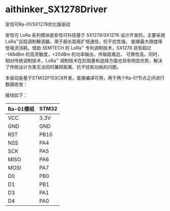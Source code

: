# aithinker_SX1278Driver
安信可Ra-01/SX1278优化版驱动


安信可 LoRa 系列模块是安信可科技基于 SX1278/SX1276 设计开发的，主要采用LoRa™远程调制解调器，用于超长距离扩频通信，抗干扰性强，
能够最大限度降低电流消耗。借助 SEMTECH 的 LoRa™ 专利调制技术，SX1278 具有超过 -148dBm 的高灵敏度，+20dBm 的功率输出，传输距离远，
可靠性高。同时，相对传统调制技术，LoRa™ 调制技术在抗阻塞和选择方面也具有明显优势，解决了传统设计方案无法同时兼顾距离、抗干扰和功耗的问题。

本驱动是基于STM32F103C8开发，直接编译可用，用于两个Ra-01节点之间进行数据收发：

接线如下：


| Ra-01模组 | STM32 |
| --------- | ----- |
| VCC       | 3.3V  |
| GND       | GND   |
| RST       | PB10  |
| NSS       | PA4   |
| SCK       | PA5   |
| MISO      | PA6   |
| MOSI      | PA7   |
| D0        | PB0   |
| D1        | PB1   |
| D3        | PA1   |
| D4        | PA0   |
